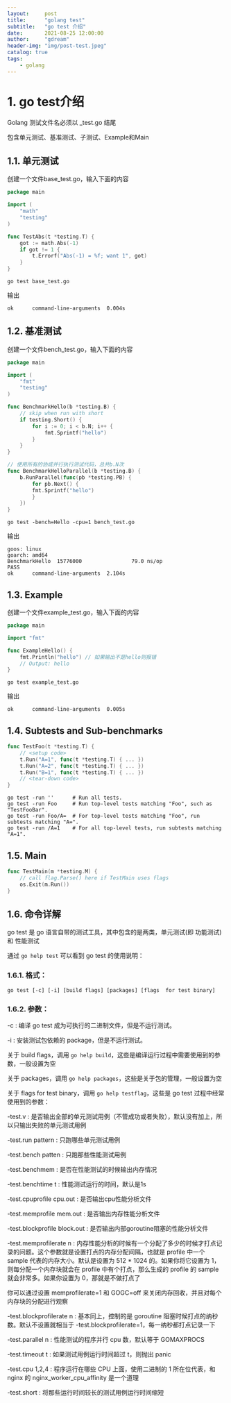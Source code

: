 ```yaml
---
layout:     post
title:      "golang test"
subtitle:   "go test 介绍"
date:       2021-08-25 12:00:00
author:     "gdream"
header-img: "img/post-test.jpeg"
catalog: true
tags:
    - golang
---
```


# 1. go test介绍

Golang 测试文件名必须以 _test.go 结尾

包含单元测试、基准测试、子测试、Example和Main

## 1.1. 单元测试

创建一个文件base_test.go，输入下面的内容

```go
package main

import (
    "math"
    "testing"
)

func TestAbs(t *testing.T) {
    got := math.Abs(-1)
    if got != 1 {
        t.Errorf("Abs(-1) = %f; want 1", got)
    }
}
```

```shell
go test base_test.go
```
输出
```
ok      command-line-arguments  0.004s
```

## 1.2. 基准测试

创建一个文件bench_test.go，输入下面的内容

```go
package main

import (
    "fmt"
    "testing"
)

func BenchmarkHello(b *testing.B) {
    // skip when run with short
    if testing.Short() {
        for i := 0; i < b.N; i++ {
            fmt.Sprintf("hello")
        }
    }
}

// 使用所有的协成并行执行测试代码，总共b.N次
func BenchmarkHelloParallel(b *testing.B) {
    b.RunParallel(func(pb *testing.PB) {
        for pb.Next() {
        fmt.Sprintf("hello")
        }
    })
}
```

```shell
go test -bench=Hello -cpu=1 bench_test.go
```
输出
```
goos: linux
goarch: amd64
BenchmarkHello  15776000                79.0 ns/op
PASS
ok      command-line-arguments  2.104s
```

## 1.3. Example

创建一个文件example_test.go，输入下面的内容

```go
package main

import "fmt"

func ExampleHello() {
    fmt.Println("hello") // 如果输出不是hello则报错
    // Output: hello
}
```

```shell
go test example_test.go
```
输出
```
ok      command-line-arguments  0.005s
```

## 1.4. Subtests and Sub-benchmarks

```go
func TestFoo(t *testing.T) {
    // <setup code>
    t.Run("A=1", func(t *testing.T) { ... })
    t.Run("A=2", func(t *testing.T) { ... })
    t.Run("B=1", func(t *testing.T) { ... })
    // <tear-down code>
}
```
```shell
go test -run ''      # Run all tests.
go test -run Foo     # Run top-level tests matching "Foo", such as "TestFooBar".
go test -run Foo/A=  # For top-level tests matching "Foo", run subtests matching "A=".
go test -run /A=1    # For all top-level tests, run subtests matching "A=1".
```

## 1.5. Main

```go
func TestMain(m *testing.M) {
	// call flag.Parse() here if TestMain uses flags
	os.Exit(m.Run())
}
```

## 1.6. 命令详解

go test 是 go 语言自带的测试工具，其中包含的是两类，单元测试(即 功能测试) 和 性能测试

通过 `go help test` 可以看到 go test 的使用说明：

### 1.6.1. 格式：

```shell
go test [-c] [-i] [build flags] [packages] [flags  for test binary]
```

### 1.6.2. 参数：

-c : 编译 go test 成为可执行的二进制文件，但是不运行测试。

-i : 安装测试包依赖的 package，但是不运行测试。

关于 build flags，调用 `go help build`，这些是编译运行过程中需要使用到的参数，一般设置为空

关于 packages，调用 `go help packages`，这些是关于包的管理，一般设置为空

关于 flags for test binary，调用 `go help testflag`，这些是 go test 过程中经常使用到的参数：

-test.v : 是否输出全部的单元测试用例（不管成功或者失败），默认没有加上，所以只输出失败的单元测试用例

-test.run pattern : 只跑哪些单元测试用例

-test.bench patten : 只跑那些性能测试用例

-test.benchmem : 是否在性能测试的时候输出内存情况

-test.benchtime t : 性能测试运行的时间，默认是1s

-test.cpuprofile cpu.out : 是否输出cpu性能分析文件

-test.memprofile mem.out : 是否输出内存性能分析文件

-test.blockprofile block.out : 是否输出内部goroutine阻塞的性能分析文件

-test.memprofilerate n : 内存性能分析的时候有一个分配了多少的时候才打点记录的问题。这个参数就是设置打点的内存分配间隔，也就是 profile 中一个 sample 代表的内存大小。默认是设置为 512 * 1024 的。如果你将它设置为 1，则每分配一个内存块就会在 profile 中有个打点，那么生成的 profile 的 sample 就会非常多。如果你设置为 0，那就是不做打点了

你可以通过设置 memprofilerate=1 和 GOGC=off 来关闭内存回收，并且对每个内存块的分配进行观察

-test.blockprofilerate n : 基本同上，控制的是 goroutine 阻塞时候打点的纳秒数。默认不设置就相当于 -test.blockprofilerate=1，每一纳秒都打点记录一下

-test.parallel n : 性能测试的程序并行 cpu 数，默认等于 GOMAXPROCS

-test.timeout t : 如果测试用例运行时间超过 t，则抛出 panic

-test.cpu 1,2,4 : 程序运行在哪些 CPU 上面，使用二进制的 1 所在位代表，和 nginx 的 nginx_worker_cpu_affinity 是一个道理

-test.short : 将那些运行时间较长的测试用例运行时间缩短